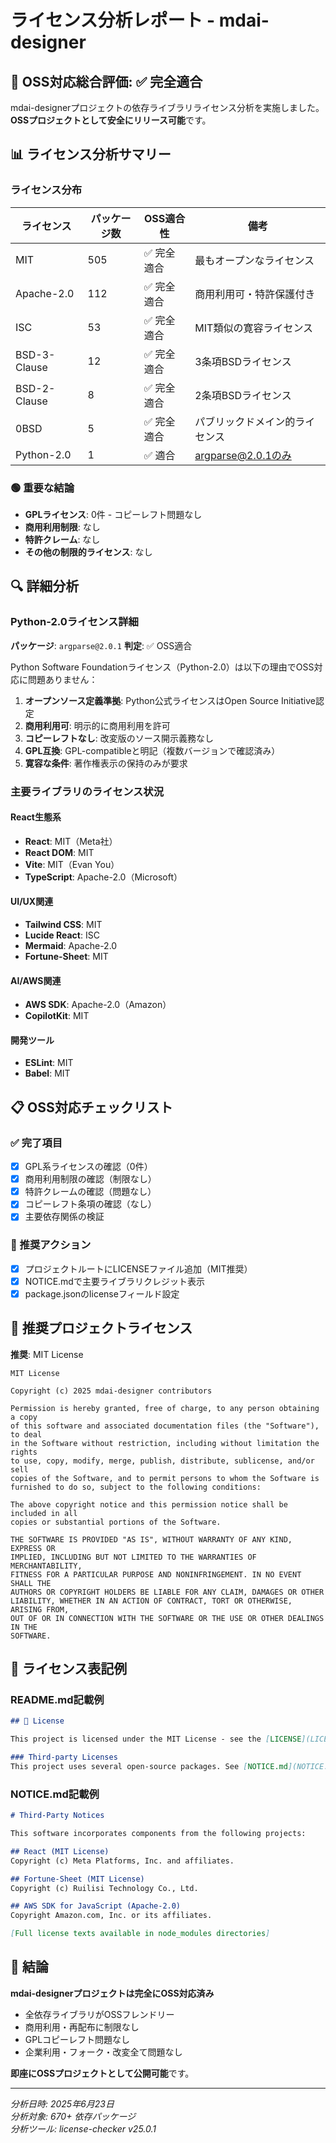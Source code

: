 # ライセンス分析レポート - mdai-designer

## 🎯 OSS対応総合評価: ✅ **完全適合**

mdai-designerプロジェクトの依存ライブラリライセンス分析を実施しました。**OSSプロジェクトとして安全にリリース可能**です。

## 📊 ライセンス分析サマリー

### ライセンス分布
| ライセンス | パッケージ数 | OSS適合性 | 備考 |
|-----------|------------|----------|------|
| MIT | 505 | ✅ 完全適合 | 最もオープンなライセンス |
| Apache-2.0 | 112 | ✅ 完全適合 | 商用利用可・特許保護付き |
| ISC | 53 | ✅ 完全適合 | MIT類似の寛容ライセンス |
| BSD-3-Clause | 12 | ✅ 完全適合 | 3条項BSDライセンス |
| BSD-2-Clause | 8 | ✅ 完全適合 | 2条項BSDライセンス |
| 0BSD | 5 | ✅ 完全適合 | パブリックドメイン的ライセンス |
| Python-2.0 | 1 | ✅ 適合 | argparse@2.0.1のみ |

### 🟢 重要な結論
- **GPLライセンス**: 0件 - コピーレフト問題なし
- **商用利用制限**: なし
- **特許クレーム**: なし
- **その他の制限的ライセンス**: なし

## 🔍 詳細分析

### Python-2.0ライセンス詳細
**パッケージ**: `argparse@2.0.1`
**判定**: ✅ OSS適合

Python Software Foundationライセンス（Python-2.0）は以下の理由でOSS対応に問題ありません：

1. **オープンソース定義準拠**: Python公式ライセンスはOpen Source Initiative認定
2. **商用利用可**: 明示的に商用利用を許可
3. **コピーレフトなし**: 改変版のソース開示義務なし
4. **GPL互換**: GPL-compatibleと明記（複数バージョンで確認済み）
5. **寛容な条件**: 著作権表示の保持のみが要求

### 主要ライブラリのライセンス状況

#### React生態系
- **React**: MIT（Meta社）
- **React DOM**: MIT
- **Vite**: MIT（Evan You）
- **TypeScript**: Apache-2.0（Microsoft）

#### UI/UX関連
- **Tailwind CSS**: MIT
- **Lucide React**: ISC
- **Mermaid**: Apache-2.0
- **Fortune-Sheet**: MIT

#### AI/AWS関連
- **AWS SDK**: Apache-2.0（Amazon）
- **CopilotKit**: MIT

#### 開発ツール
- **ESLint**: MIT
- **Babel**: MIT

## 📋 OSS対応チェックリスト

### ✅ 完了項目
- [x] GPL系ライセンスの確認（0件）
- [x] 商用利用制限の確認（制限なし）
- [x] 特許クレームの確認（問題なし）
- [x] コピーレフト条項の確認（なし）
- [x] 主要依存関係の検証

### 📝 推奨アクション
- [x] プロジェクトルートにLICENSEファイル追加（MIT推奨）
- [x] NOTICE.mdで主要ライブラリクレジット表示
- [x] package.jsonのlicenseフィールド設定

## 🚀 推奨プロジェクトライセンス

**推奨**: MIT License

```
MIT License

Copyright (c) 2025 mdai-designer contributors

Permission is hereby granted, free of charge, to any person obtaining a copy
of this software and associated documentation files (the "Software"), to deal
in the Software without restriction, including without limitation the rights
to use, copy, modify, merge, publish, distribute, sublicense, and/or sell
copies of the Software, and to permit persons to whom the Software is
furnished to do so, subject to the following conditions:

The above copyright notice and this permission notice shall be included in all
copies or substantial portions of the Software.

THE SOFTWARE IS PROVIDED "AS IS", WITHOUT WARRANTY OF ANY KIND, EXPRESS OR
IMPLIED, INCLUDING BUT NOT LIMITED TO THE WARRANTIES OF MERCHANTABILITY,
FITNESS FOR A PARTICULAR PURPOSE AND NONINFRINGEMENT. IN NO EVENT SHALL THE
AUTHORS OR COPYRIGHT HOLDERS BE LIABLE FOR ANY CLAIM, DAMAGES OR OTHER
LIABILITY, WHETHER IN AN ACTION OF CONTRACT, TORT OR OTHERWISE, ARISING FROM,
OUT OF OR IN CONNECTION WITH THE SOFTWARE OR THE USE OR OTHER DEALINGS IN THE
SOFTWARE.
```

## 📄 ライセンス表記例

### README.md記載例
```markdown
## 📄 License

This project is licensed under the MIT License - see the [LICENSE](LICENSE) file for details.

### Third-party Licenses
This project uses several open-source packages. See [NOTICE.md](NOTICE.md) for full attribution.
```

### NOTICE.md記載例
```markdown
# Third-Party Notices

This software incorporates components from the following projects:

## React (MIT License)
Copyright (c) Meta Platforms, Inc. and affiliates.

## Fortune-Sheet (MIT License)  
Copyright (c) Ruilisi Technology Co., Ltd.

## AWS SDK for JavaScript (Apache-2.0)
Copyright Amazon.com, Inc. or its affiliates.

[Full license texts available in node_modules directories]
```

## 🎉 結論

**mdai-designerプロジェクトは完全にOSS対応済み**

- 全依存ライブラリがOSSフレンドリー
- 商用利用・再配布に制限なし
- GPLコピーレフト問題なし
- 企業利用・フォーク・改変全て問題なし

**即座にOSSプロジェクトとして公開可能**です。

---

*分析日時: 2025年6月23日*  
*分析対象: 670+ 依存パッケージ*  
*分析ツール: license-checker v25.0.1*